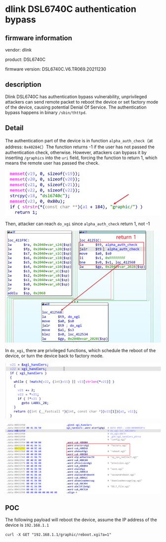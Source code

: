 # dlink DSL6740C authentication bypass

## firmware information

vendor: dlink

product: DSL6740C

firmware version: DSL6740C.V6.TR069.20211230

## description

Dlink DSL6740C has authentication bypass vulnerability,  unprivileged attackers can send remote packet to reboot the device or set factory mode of the device, causing potential Denial Of Service. The authentication bypass happens in binary `/sbin/thttpd`.



## Detail

The authentication part of the device is in function `alpha_auth_check`（at address: `0x40284C`）The function returns -1 if the user has not passed the authentication check, otherwise. However, attackers can bypass it by inserting `/graphics` into the `uri` field, forcing the function to return 1, which means the remote user has passed the check.

![image-20241127202405521](report/image-20241127202405521.png)

Then, attacker can reach `do_xgi` since `alpha_auth_check` return 1, not -1

![image-20241127202528416](report/image-20241127202528416.png)

In `do_xgi`, there are privileged functions, which schedule the reboot of the device, or turn the device back to factory mode.

![image-20241127203053072](report/image-20241127203053072.png)

![image-20241127202752218](report/image-20241127202752218.png)

## POC

The following payload will reboot the device, assume the IP address of the device is `192.168.1.1`

```shell
curl -X GET "192.168.1.1/graphic/reboot.xgi?a=1"
```